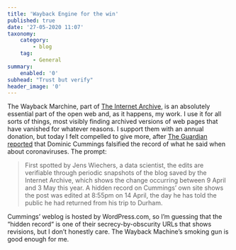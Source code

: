 ```yaml
---
title: 'Wayback Engine for the win'
published: true
date: '27-05-2020 11:07'
taxonomy:
    category:
        - blog
    tag:
        - General
summary:
    enabled: '0'
subhead: "Trust but verify"
header_image: '0'
--- 
```


The Wayback Marchine, part of [The Internet Archive](https://archive.org/), is an absolutely essential part of the open web and, as it happens, my work. I use it for all sorts of things, most visibly finding archived versions of web pages that have vanished for whatever reasons. I support them with an annual donation, but today I felt compelled to give more, after [The Guardian reported](https://www.theguardian.com/politics/2020/may/26/dominic-cummings-faces-questions-over-claim-he-warned-last-year-of-virus-threat) that Dominic Cummings falsified the record of what he said when about coronaviruses. The prompt:

> First spotted by Jens Wiechers, a data scientist, the edits are verifiable through periodic snapshots of the blog saved by the Internet Archive, which shows the change occurring between 9 April and 3 May this year. A hidden record on Cummings’ own site shows the post was edited at 8:55pm on 14 April, the day he has told the public he had returned from his trip to Durham.

Cummings’ weblog is hosted by WordPress.com, so I’m guessing that the “hidden record“ is one of their secrecy-by-obscurity URLs that shows revisions, but I don’t honestly care. The Wayback Machine’s smoking gun is good enough for me.
